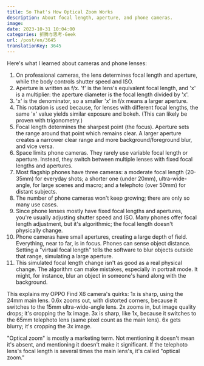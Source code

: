 ```yaml
---
title: So That's How Optical Zoom Works
description: About focal length, aperture, and phone cameras.
image:
date: 2023-10-31 10:04:00
categories: 折腾与思考-Geek
url: /post/en/3645
translationKey: 3645
---
```


Here's what I learned about cameras and phone lenses:

1.  On professional cameras, the lens determines focal length and aperture, while the body controls shutter speed and ISO.
2.  Aperture is written as f/x.  'f' is the lens's equivalent focal length, and 'x' is a multiplier: the aperture diameter is the focal length divided by 'x'.
3.  'x' is the denominator, so a smaller 'x' in f/x means a larger aperture.
4.  This notation is used because, for lenses with different focal lengths, the same 'x' value yields similar exposure and bokeh. (This can likely be proven with trigonometry.)
5.  Focal length determines the sharpest point (the focus). Aperture sets the range around that point which remains clear. A larger aperture creates a narrower clear range and more background/foreground blur, and vice versa.
6.  Space limits phone cameras. They rarely use variable focal length or aperture. Instead, they switch between multiple lenses with fixed focal lengths and apertures.
7.  Most flagship phones have three cameras: a moderate focal length (20-35mm) for everyday shots; a shorter one (under 20mm), ultra-wide-angle, for large scenes and macro; and a telephoto (over 50mm) for distant subjects.
8.  The number of phone cameras won't keep growing; there are only so many use cases.
9.  Since phone lenses mostly have fixed focal lengths and apertures, you're usually adjusting shutter speed and ISO. Many phones offer focal length adjustment, but it's algorithmic; the focal length doesn't physically change.
10. Phone cameras have small apertures, creating a large depth of field. Everything, near to far, is in focus. Phones can sense object distance. Setting a "virtual focal length" tells the software to blur objects outside that range, simulating a large aperture.
11. This simulated focal length change isn't as good as a real physical change. The algorithm can make mistakes, especially in portrait mode. It might, for instance, blur an object in someone's hand along with the background.

This explains my OPPO Find X6 camera's quirks: 1x is sharp, using the 24mm main lens. 0.6x zooms out, with distorted corners, because it switches to the 15mm ultra-wide-angle lens. 2x zooms in, but image quality drops; it's cropping the 1x image. 3x is sharp, like 1x, because it switches to the 65mm telephoto lens (same pixel count as the main lens). 6x gets blurry; it's cropping the 3x image.

"Optical zoom" is mostly a marketing term. Not mentioning it doesn't mean it's absent, and mentioning it doesn't make it significant. If the telephoto lens's focal length is several times the main lens's, it's called "optical zoom."
